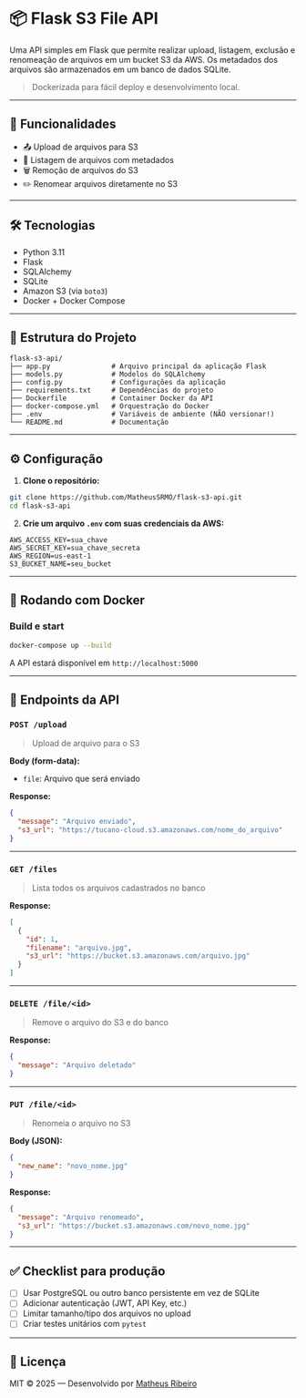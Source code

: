 # 📦 Flask S3 File API

Uma API simples em Flask que permite realizar upload, listagem, exclusão e renomeação de arquivos em um bucket S3 da AWS. Os metadados dos arquivos são armazenados em um banco de dados SQLite.

> Dockerizada para fácil deploy e desenvolvimento local.

---

## 🚀 Funcionalidades

- 📤 Upload de arquivos para S3
- 📄 Listagem de arquivos com metadados
- 🗑️ Remoção de arquivos do S3
- ✏️ Renomear arquivos diretamente no S3

---

## 🛠️ Tecnologias

- Python 3.11
- Flask
- SQLAlchemy
- SQLite
- Amazon S3 (via `boto3`)
- Docker + Docker Compose

---

## 📁 Estrutura do Projeto

```
flask-s3-api/
├── app.py               # Arquivo principal da aplicação Flask
├── models.py            # Modelos do SQLAlchemy
├── config.py            # Configurações da aplicação
├── requirements.txt     # Dependências do projeto
├── Dockerfile           # Container Docker da API
├── docker-compose.yml   # Orquestração do Docker
├── .env                 # Variáveis de ambiente (NÃO versionar!)
└── README.md            # Documentação
```

---

## ⚙️ Configuração

1. **Clone o repositório:**

```bash
git clone https://github.com/MatheusSRMO/flask-s3-api.git
cd flask-s3-api
```

2. **Crie um arquivo `.env` com suas credenciais da AWS:**

```env
AWS_ACCESS_KEY=sua_chave
AWS_SECRET_KEY=sua_chave_secreta
AWS_REGION=us-east-1
S3_BUCKET_NAME=seu_bucket
```

---

## 🐳 Rodando com Docker

### Build e start

```bash
docker-compose up --build
```

A API estará disponível em `http://localhost:5000`

---

## 📡 Endpoints da API

### `POST /upload`

> Upload de arquivo para o S3

**Body (form-data):**

- `file`: Arquivo que será enviado

**Response:**

```json
{
  "message": "Arquivo enviado",
  "s3_url": "https://tucano-cloud.s3.amazonaws.com/nome_do_arquivo"
}
```

---

### `GET /files`

> Lista todos os arquivos cadastrados no banco

**Response:**

```json
[
  {
    "id": 1,
    "filename": "arquivo.jpg",
    "s3_url": "https://bucket.s3.amazonaws.com/arquivo.jpg"
  }
]
```

---

### `DELETE /file/<id>`

> Remove o arquivo do S3 e do banco

**Response:**

```json
{
  "message": "Arquivo deletado"
}
```

---

### `PUT /file/<id>`

> Renomeia o arquivo no S3

**Body (JSON):**
```json
{
  "new_name": "novo_nome.jpg"
}
```

**Response:**
```json
{
  "message": "Arquivo renomeado",
  "s3_url": "https://bucket.s3.amazonaws.com/novo_nome.jpg"
}
```

---

## ✅ Checklist para produção

- [ ] Usar PostgreSQL ou outro banco persistente em vez de SQLite
- [ ] Adicionar autenticação (JWT, API Key, etc.)
- [ ] Limitar tamanho/tipo dos arquivos no upload
- [ ] Criar testes unitários com `pytest`

---

## 📄 Licença

MIT © 2025 — Desenvolvido por [Matheus Ribeiro](https://github.com/MatheusSRMO)
